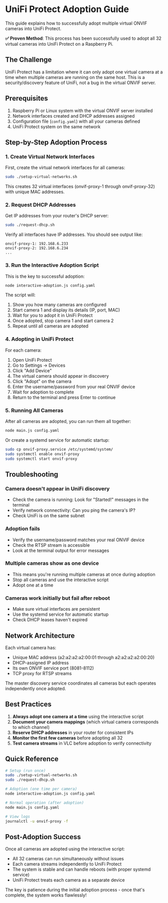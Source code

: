 # UniFi Protect Adoption Guide

This guide explains how to successfully adopt multiple virtual ONVIF cameras into UniFi Protect.

**✅ Proven Method**: This process has been successfully used to adopt all 32 virtual cameras into UniFi Protect on a Raspberry Pi.

## The Challenge

UniFi Protect has a limitation where it can only adopt one virtual camera at a time when multiple cameras are running on the same host. This is a security/discovery feature of UniFi, not a bug in the virtual ONVIF server.

## Prerequisites

1. Raspberry Pi or Linux system with the virtual ONVIF server installed
2. Network interfaces created and DHCP addresses assigned
3. Configuration file (`config.yaml`) with all your cameras defined
4. UniFi Protect system on the same network

## Step-by-Step Adoption Process

### 1. Create Virtual Network Interfaces

First, create the virtual network interfaces for all cameras:

```bash
sudo ./setup-virtual-networks.sh
```

This creates 32 virtual interfaces (onvif-proxy-1 through onvif-proxy-32) with unique MAC addresses.

### 2. Request DHCP Addresses

Get IP addresses from your router's DHCP server:

```bash
sudo ./request-dhcp.sh
```

Verify all interfaces have IP addresses. You should see output like:
```
onvif-proxy-1: 192.168.6.233
onvif-proxy-2: 192.168.6.234
...
```

### 3. Run the Interactive Adoption Script

This is the key to successful adoption:

```bash
node interactive-adoption.js config.yaml
```

The script will:
1. Show you how many cameras are configured
2. Start camera 1 and display its details (IP, port, MAC)
3. Wait for you to adopt it in UniFi Protect
4. Once adopted, stop camera 1 and start camera 2
5. Repeat until all cameras are adopted

### 4. Adopting in UniFi Protect

For each camera:
1. Open UniFi Protect
2. Go to Settings → Devices
3. Click "Add Device" 
4. The virtual camera should appear in discovery
5. Click "Adopt" on the camera
6. Enter the username/password from your real ONVIF device
7. Wait for adoption to complete
8. Return to the terminal and press Enter to continue

### 5. Running All Cameras

After all cameras are adopted, you can run them all together:

```bash
node main.js config.yaml
```

Or create a systemd service for automatic startup:

```bash
sudo cp onvif-proxy.service /etc/systemd/system/
sudo systemctl enable onvif-proxy
sudo systemctl start onvif-proxy
```

## Troubleshooting

### Camera doesn't appear in UniFi discovery
- Check the camera is running: Look for "Started!" messages in the terminal
- Verify network connectivity: Can you ping the camera's IP?
- Check UniFi is on the same subnet

### Adoption fails
- Verify the username/password matches your real ONVIF device
- Check the RTSP stream is accessible
- Look at the terminal output for error messages

### Multiple cameras show as one device
- This means you're running multiple cameras at once during adoption
- Stop all cameras and use the interactive script
- Adopt one at a time

### Cameras work initially but fail after reboot
- Make sure virtual interfaces are persistent
- Use the systemd service for automatic startup
- Check DHCP leases haven't expired

## Network Architecture

Each virtual camera has:
- Unique MAC address (a2:a2:a2:a2:00:01 through a2:a2:a2:a2:00:20)
- DHCP-assigned IP address 
- Its own ONVIF service port (8081-8112)
- TCP proxy for RTSP streams

The master discovery service coordinates all cameras but each operates independently once adopted.

## Best Practices

1. **Always adopt one camera at a time** using the interactive script
2. **Document your camera mappings** (which virtual camera corresponds to which channel)
3. **Reserve DHCP addresses** in your router for consistent IPs
4. **Monitor the first few cameras** before adopting all 32
5. **Test camera streams** in VLC before adoption to verify connectivity

## Quick Reference

```bash
# Setup (run once)
sudo ./setup-virtual-networks.sh
sudo ./request-dhcp.sh

# Adoption (one time per camera)
node interactive-adoption.js config.yaml

# Normal operation (after adoption)
node main.js config.yaml

# View logs
journalctl -u onvif-proxy -f
```

## Post-Adoption Success

Once all cameras are adopted using the interactive script:
- All 32 cameras can run simultaneously without issues
- Each camera streams independently to UniFi Protect
- The system is stable and can handle reboots (with proper systemd service)
- UniFi Protect treats each camera as a separate device

The key is patience during the initial adoption process - once that's complete, the system works flawlessly!